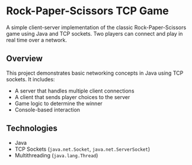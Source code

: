 # Rock-Paper-Scissors TCP Game

A simple client-server implementation of the classic Rock-Paper-Scissors game using Java and TCP sockets. Two players can connect and play in real time over a network.

## Overview

This project demonstrates basic networking concepts in Java using TCP sockets. It includes:

- A server that handles multiple client connections
- A client that sends player choices to the server
- Game logic to determine the winner
- Console-based interaction

## Technologies

- Java
- TCP Sockets (`java.net.Socket`, `java.net.ServerSocket`)
- Multithreading (`java.lang.Thread`)
